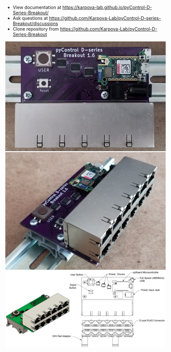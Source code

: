 - View documentation at  https://karpova-lab.github.io/pyControl-D-Series-Breakout/
- Ask questions at https://github.com/Karpova-Lab/pyControl-D-series-Breakout/discussions
- Clone repository from https://github.com/Karpova-Lab/pyControl-D-Series-Breakout

![](./hugo/content/overview/board_top.jpeg)
![](./hugo/content/overview/board_iso.jpg)
![](./hugo/content/overview/diagram.png)